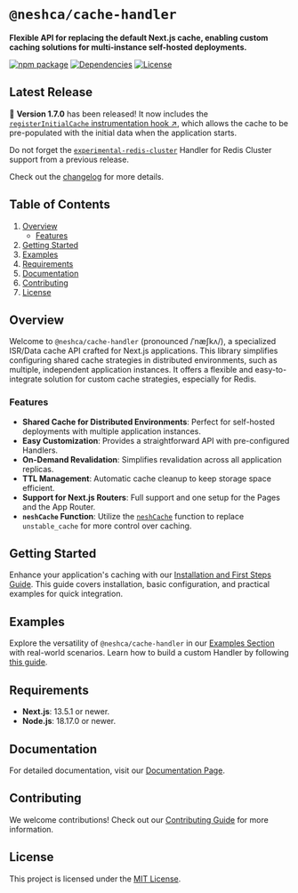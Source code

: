 # `@neshca/cache-handler`

**Flexible API for replacing the default Next.js cache, enabling custom caching solutions for multi-instance self-hosted deployments.**

[![npm package](https://img.shields.io/npm/v/@neshca/cache-handler/latest.svg)](https://www.npmjs.com/package/@neshca/cache-handler)
[![Dependencies](https://img.shields.io/npm/dm/@neshca/cache-handler)](https://www.npmjs.com/package/@neshca/cache-handler)
[![License](https://img.shields.io/npm/l/express.svg)](https://github.com/caching-tools/next-shared-cache/blob/canary/packages/cache-handler/LICENSE)

## Latest Release

🎉 **Version 1.7.0** has been released! It now includes the [`registerInitialCache` instrumentation hook ↗](https://caching-tools.github.io/next-shared-cache/usage/populating-cache-on-start), which allows the cache to be pre-populated with the initial data when the application starts.

Do not forget the [`experimental-redis-cluster`](https://caching-tools.github.io/next-shared-cache/handlers/experimental-redis-cluster) Handler for Redis Cluster support from a previous release.

Check out the [changelog](https://github.com/caching-tools/next-shared-cache/blob/canary/packages/cache-handler/CHANGELOG.md) for more details.

## Table of Contents

1. [Overview](#overview)
   - [Features](#features)
2. [Getting Started](#getting-started)
3. [Examples](#examples)
4. [Requirements](#requirements)
5. [Documentation](#documentation)
6. [Contributing](#contributing)
7. [License](#license)

## Overview

Welcome to `@neshca/cache-handler` (pronounced /ˈnæʃkʌ/), a specialized ISR/Data cache API crafted for Next.js applications. This library simplifies configuring shared cache strategies in distributed environments, such as multiple, independent application instances. It offers a flexible and easy-to-integrate solution for custom cache strategies, especially for Redis.

### Features

- **Shared Cache for Distributed Environments**: Perfect for self-hosted deployments with multiple application instances.
- **Easy Customization**: Provides a straightforward API with pre-configured Handlers.
- **On-Demand Revalidation**: Simplifies revalidation across all application replicas.
- **TTL Management**: Automatic cache cleanup to keep storage space efficient.
- **Support for Next.js Routers**: Full support and one setup for the Pages and the App Router.
- **`neshCache` Function**: Utilize the [`neshCache`](https://caching-tools.github.io/next-shared-cache/functions/nesh-cache) function to replace `unstable_cache` for more control over caching.

## Getting Started

Enhance your application's caching with our [Installation and First Steps Guide](https://caching-tools.github.io/next-shared-cache/installation). This guide covers installation, basic configuration, and practical examples for quick integration.

## Examples

Explore the versatility of `@neshca/cache-handler` in our [Examples Section](https://caching-tools.github.io/next-shared-cache/redis) with real-world scenarios. Learn how to build a custom Handler by following [this guide](https://caching-tools.github.io/next-shared-cache/usage/creating-a-custom-handler).

## Requirements

- **Next.js**: 13.5.1 or newer.
- **Node.js**: 18.17.0 or newer.

## Documentation

For detailed documentation, visit our [Documentation Page](https://caching-tools.github.io/next-shared-cache).

## Contributing

We welcome contributions! Check out our [Contributing Guide](https://github.com/caching-tools/next-shared-cache/blob/canary/docs/contributing/cache-handler.md) for more information.

## License

This project is licensed under the [MIT License](https://github.com/caching-tools/next-shared-cache/blob/canary/packages/cache-handler/LICENSE).
